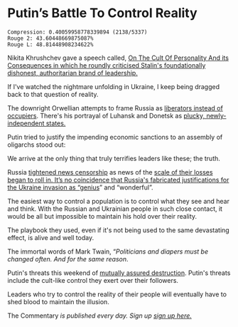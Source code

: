 # Putin’s Battle To Control Reality

```
Compression: 0.40059958778339894 (2138/5337)
Rouge 2: 43.60448669875087%
Rouge L: 48.81448908234622%
```

Nikita Khrushchev gave a speech called, [On The Cult Of Personality And its Consequences in which he roundly criticised Stalin's foundationally dishonest, authoritarian brand of leadership.](https://www.ht.lu.se/media/utbildning/dokument/kurser/EUHA14/20121/Nikita_S._Khrushchev__The_Secret_Speech_On_the_Cult_of_Personality_1956.pdf)

If I've watched the nightmare unfolding in Ukraine, I keep being dragged back to that question of reality.

The downright Orwellian attempts to frame Russia as [liberators instead of occupiers](https://www.theguardian.com/world/2022/feb/25/pure-orwell-how-russian-state-media-spins-ukraine-invasion-as-liberation). There's his portrayal of Luhansk and Donetsk as [plucky, newly-independent states.](https://youtu.be/jUkrigz3L0Q)

Putin tried to justify the impending economic sanctions to an assembly of oligarchs stood out:

We arrive at the only thing that truly terrifies leaders like these; the truth.

Russia [tightened news censorship](https://www.hrw.org/news/2022/02/28/russia-war-censorship-reaches-new-heights) as news of the [scale of their losses began to roll in. It’s no coincidence that Russia's fabricated justifications for the Ukraine invasion as “genius](https://www.hrw.org/news/2022/02/28/russia-war-censorship-reaches-new-heights)” and “wonderful”.

The easiest way to control a population is to control what they see and hear and think. With the Russian and Ukrainian people in such close contact, it would be all but impossible to maintain his hold over their reality.

The playbook they used, even if it's not being used to the same devastating effect, is alive and well today.

The immortal words of Mark Twain, “*Politicians and diapers must be changed often. And for the same reason*.

Putin's threats this weekend of [mutually assured destruction](https://youtu.be/RJXwLzII278). Putin's threats include the cult-like control they exert over their followers.

Leaders who try to control the reality of their people will eventually have to shed blood to maintain the illusion.

The Commentary *is published every day. Sign up [sign up *here.*](https://steveqj.substack.com/)*
  